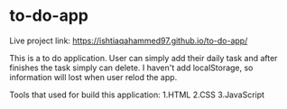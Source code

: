 # to-do-app
Live project link: https://ishtiaqahammed97.github.io/to-do-app/


This is a to do application. User can simply add their daily task and after finishes the task simply can delete. I haven't add localStorage, so information will lost when user relod the app.

Tools that used for build this application:
1.HTML 
 2.CSS 
 3.JavaScript
